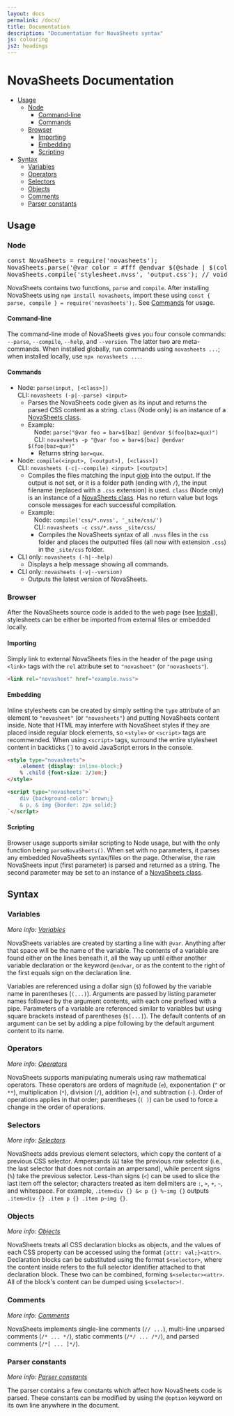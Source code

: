 ```yaml
---
layout: docs
permalink: /docs/
title: Documentation
description: "Documentation for NovaSheets syntax"
js: colouring
js2: headings
---
```

# NovaSheets Documentation <!-- omit in toc -->

<div id="toc"></div>

- [Usage](#usage)
  - [Node](#node)
    - [Command-line](#command-line)
    - [Commands](#commands)
  - [Browser](#browser)
    - [Importing](#importing)
    - [Embedding](#embedding)
    - [Scripting](#scripting)
- [Syntax](#syntax)
  - [Variables](#variables)
  - [Operators](#operators)
  - [Selectors](#selectors)
  - [Objects](#objects)
  - [Comments](#comments)
  - [Parser constants](#parser-constants)

## Usage

### Node

<pre class="code-styles">
<span class="js-keyword">const</span> <span class="js-class">NovaSheets</span> = <span class="js-function">require</span>(<span class="js-string">'novasheets'</span>);
<span class="js-class">NovaSheets</span>.<span class="js-function">parse</span>(<span class="js-string">'@var color = #fff @endvar $(@shade | $(color) | 50% )'</span>); <span class="comment">// "#7f7f7f"</span>
<span class="js-class">NovaSheets</span>.<span class="js-function">compile</span>(<span class="js-string">'stylesheet.nvss'</span>, <span class="js-string">'output.css'</span>); <span class="comment">// void</span>
</pre>

NovaSheets contains two functions, `parse` and `compile`.
After installing NovaSheets using `npm install novasheets`, import these using `const { parse, compile } = require('novasheets');`.
See [Commands](#commands) for usage.

#### Command-line

The command-line mode of NovaSheets gives you four console commands: `--parse`, `--compile`, `--help`, and `--version`.
The latter two are meta-commands. When installed globally, run commands using `novasheets ...`; when installed locally, use `npx novasheets ...`.

#### Commands

- Node: `parse(input, [<class>])`<br>
  CLI: `novasheets (-p|--parse) <input>`
  - Parses the NovaSheets code given as its input and returns the parsed CSS content as a string.
    `class` (Node only) is an instance of a [NovaSheets class](/docs/class).
  - Example:<br>
    &emsp;Node: `parse("@var foo = bar=$[baz] @endvar $(foo|baz=qux)")`<br>
    &emsp;CLI: `novasheets -p "@var foo = bar=$[baz] @endvar $(foo|baz=qux)"`
    - Returns string `bar=qux`.
- Node: `compile(<input>, [<output>], [<class>])`<br>
  CLI: `novasheets (-c|--compile) <input> [<output>]`
  - Compiles the files matching the input [glob](https://www.npmjs.com/package/glob#glob-primer) into the output. 
    If the output is not set, or it is a folder path (ending with `/`), the input filename (replaced with a `.css` extension) is used.
    `class` (Node only) is an instance of a [NovaSheets class](/docs/class).
    Has no return value but logs console messages for each successful compilation.
  - Example:<br>
    &emsp;Node: `compile('css/*.nvss', '_site/css/')`<br>
    &emsp;CLI: `novasheets -c css/*.nvss _site/css/`
    - Compiles the NovaSheets syntax of all `.nvss` files in the `css` folder and places the outputted files (all now with extension `.css`) in the `_site/css` folder.
- CLI only: `novasheets (-h|--help)`
  - Displays a help message showing all commands.
- CLI only: `novasheets (-v|--version)`
  - Outputs the latest version of NovaSheets.

### Browser

After the NovaSheets source code is added to the web page (see [Install](/install/)), stylesheets can be either be imported from external files or embedded locally.

#### Importing

Simply link to external NovaSheets files in the header of the page using `<link>` tags with the `rel` attribute set to `"novasheet"` (or `"novasheets"`).

```html
<link rel="novasheet" href="example.nvss">
```

#### Embedding

Inline stylesheets can be created by simply setting the `type` attribute of an element to `"novasheet"` (or `"novasheets"`) and putting NovaSheets content inside. Note that HTML may interfere with NovaSheet styles if they are placed inside regular block elements, so `<style>` or `<script>` tags are recommended. When using `<script>` tags, surround the entire stylesheet content in backticks (\`) to avoid JavaScript errors in the console.

```html
<style type="novasheets">
    .element {display: inline-block;}
    % .child {font-size: 2/3em;}
</style>
```
```html
<script type="novasheets">`
    div {background-color: brown;}
    & p, & img {border: 2px solid;}
`</script>
```

#### Scripting

Browser usage supports similar scripting to Node usage, but with the only function being `parseNovaSheets()`.
When set with no parameters, it parses any embedded NovaSheets syntax/files on the page.
Otherwise, the raw NovaSheets input (first parameter) is parsed and returned as a string.
The second parameter may be set to an instance of a [NovaSheets class](/docs/class).

## Syntax

### Variables
*More info: [Variables](/docs/variables)*

NovaSheets variables are created by starting a line with `@var`. Anything after that space will be the name of the variable. The contents of a variable are found either on the lines beneath it, all the way up until either another variable declaration or the keyword `@endvar`, or as the content to the right of the first equals sign on the declaration line.

Variables are referenced using a dollar sign (`$`) followed by the variable name in parentheses (`(...)`). Arguments are passed by listing parameter names followed by the argument contents, with each one prefixed with a pipe.
Parameters of a variable are referenced similar to variables but using square brackets instead of parentheses (`$[...]`). The default contents of an argument can be set by adding a pipe following by the default argument content to its name.

### Operators
*More info: [Operators](/docs/operators)*

NovaSheets supports manipulating numerals using raw mathematical operators. These operators are orders of magnitude (`e`), exponentation (`^` or `**`), multiplication (`*`), division (`/`), addition (`+`), and subtraction (`-`). Order of operations applies in that order; parentheses (`( )`) can be used to force a change in the order of operations.

### Selectors
*More info: [Selectors](/docs/selectors)*

NovaSheets adds previous element selectors, which copy the content of a previous CSS selector. Ampersands (`&`) take the previous *raw* selector (i.e., the last selector that does not contain an ampersand), while percent signs (`%`) take the previous selector.
Less-than signs (`<`) can be used to slice the last item off the selector; characters treated as item delimiters are `:`, `>`, `+`, `~`, and whitespace. For example, `.item>div {} &< p {} %~img {}` outputs `.item>div {} .item p {} .item p~img {}`.

### Objects
*More info: [Objects](/docs/objects)*

NovaSheets treats all CSS declaration blocks as objects, and the values of each CSS property can be accessed using the format `{attr: val;}<attr>`. Declaration blocks can be substituted using the format `$<selector>`, where the content inside refers to the full selector identifier attached to that declaration block. These two can be combined, forming `$<selector><attr>`. All of the block's content can be dumped using `$<selector>!`.

### Comments
*More info: [Comments](/docs/comments)*

NovaSheets implements single-line comments (`// ...`), multi-line unparsed comments (`/* ... */`), static comments (`/*/ ... /*/`), and parsed comments (`/*[ ... ]*/`).

### Parser constants
*More info: [Parser constants](/docs/constants)*

The parser contains a few constants which affect how NovaSheets code is parsed.
These constants can be modified by using the `@option` keyword on its own line anywhere in the document.
